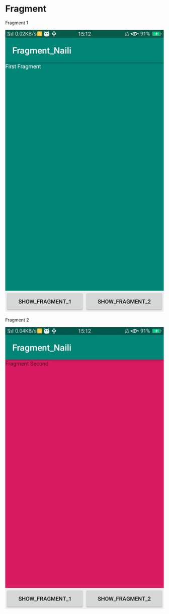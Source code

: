 # Fragment

Fragment 1

![alt text](https://github.com/NailiyatulAfifah/Fragment/blob/master/Screenshot_2019-04-01-15-12-54-83.png?raw=true)

Fragment 2

![alt text](https://github.com/NailiyatulAfifah/Fragment/blob/master/Screenshot_2019-04-01-15-12-50-98.png?raw=true)
